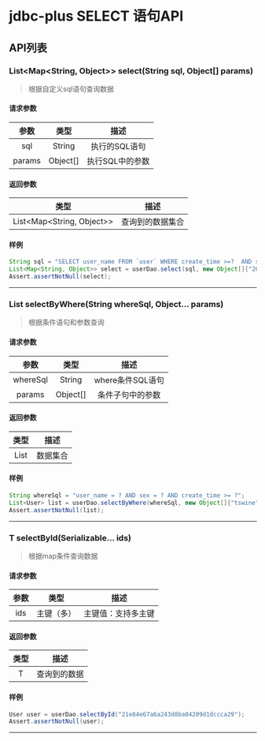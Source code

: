 jdbc-plus SELECT 语句API 
=====
## API列表
### List<Map<String, Object>> select(String sql, Object[] params)
> 根据自定义sql语句查询数据
#### 请求参数
|参数|类型|描述 |
| :---:|:---:|:---:|
|sql| String|执行的SQL语句|
|params|Object[]|执行SQL中的参数|
#### 返回参数
|类型|描述| 
| :---:|:---:|
|List<Map<String, Object>>|  查询到的数据集合 | 
#### 样例
```java
String sql = "SELECT user_name FROM `user` WHERE create_time >=?  AND sex = ? GROUP BY user_name ";
List<Map<String, Object>> select = userDao.select(sql, new Object[]{"2019-09-02", 1});
Assert.assertNotNull(select);
```
***
### List<T> selectByWhere(String whereSql, Object... params) 
> 根据条件语句和参数查询
#### 请求参数
|参数|类型|描述 |
| :---:|:---:|:---:|
|whereSql| String|where条件SQL语句|
|params|Object[]|条件子句中的参数|
#### 返回参数
|类型|描述| 
| :---:|:---:|
|List<T>| 数据集合 | 
#### 样例
```java
String whereSql = "user_name = ? AND sex = ? AND create_time >= ?";
List<User> list = userDao.selectByWhere(whereSql, new Object[]{"tswine", 1, "2019-09-02"});
Assert.assertNotNull(list);
```
***
### T selectById(Serializable... ids)
> 根据map条件查询数据
#### 请求参数
|参数|类型|描述 |
| :---:|:---:|:---:|
|ids|主键（多）|主键值：支持多主键|
#### 返回参数
|类型|描述| 
| :---:|:---:|
|T| 查询到的数据 | 
#### 样例
```java
User user = userDao.selectById("21e84e67a6a243d8ba04209d1dccca29");
Assert.assertNotNull(user);
```
***
